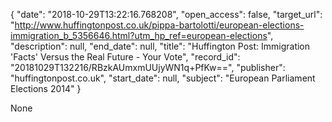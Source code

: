 {
  "date": "2018-10-29T13:22:16.768208", 
  "open_access": false, 
  "target_url": "http://www.huffingtonpost.co.uk/pippa-bartolotti/european-elections-immigration_b_5356646.html?utm_hp_ref=european-elections", 
  "description": null, 
  "end_date": null, 
  "title": "Huffington Post: Immigration 'Facts' Versus the Real Future - Your Vote", 
  "record_id": "20181029T132216/RBzkAUmxmUUjyWN1q+PfKw==", 
  "publisher": "huffingtonpost.co.uk", 
  "start_date": null, 
  "subject": "European Parliament Elections 2014"
}

None